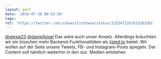```yaml
---
layout: post
date: '2019-07-20 06:52:36'
tags: 
ref: 'https://twitter.com/schwarzlichtwue/status/1152471351615283202'
---
```

[@stesie23](https://twitter.com/stesie23) [@dampfpixel](https://twitter.com/dampfpixel) Das wäre auch unser Ansatz. Allerdings bräuchten wir ein bisschen mehr Backend-Funktionalitäten als [listed.to](http://listed.to) bietet. Wir wollen auf der Seite unsere Tweets, FB- und Instagram-Posts spiegeln. Der Content soll nämlich weiterhin in den soz. Medien entstehen